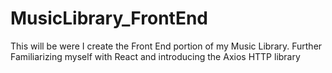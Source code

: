 # MusicLibrary_FrontEnd
This will be were I create the Front End portion of my Music Library. Further Familiarizing myself with React and introducing the Axios HTTP library
